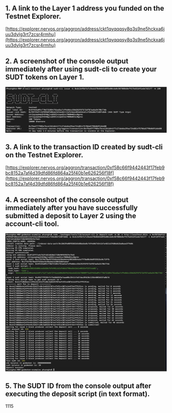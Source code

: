 ## 1. A link to the Layer 1 address you funded on the Testnet Explorer.
[https://explorer.nervos.org/aggron/address/ckt1qyqqqsy8q3s9ne5hckxa6juu3dylg3rt7zcsr4rmhu](https://explorer.nervos.org/aggron/address/ckt1qyqqqsy8q3s9ne5hckxa6juu3dylg3rt7zcsr4rmhu)
## 2. A screenshot of the console output immediately after using sudt-cli to create your SUDT tokens on Layer 1.
![](./sudtOutput.png)
## 3. A link to the transaction ID created by sudt-cli on the Testnet Explorer.
[https://explorer.nervos.org/aggron/transaction/0xf58c66f9442443f17feb9bc8152a7af4d39dfd86fd864a25f40b1e626256f18f](https://explorer.nervos.org/aggron/transaction/0xf58c66f9442443f17feb9bc8152a7af4d39dfd86fd864a25f40b1e626256f18f)
## 4. A screenshot of the console output immediately after you have successfully submitted a deposit to Layer 2 using the account-cli tool.
![](./sudtDeposit.png)
## 5. The SUDT ID from the console output after executing the deposit script (in text format).
1115
